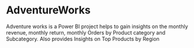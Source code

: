 # AdventureWorks

Adventure works is a Power BI project helps to gain insights on the monthly revenue, monthly return, monthly Orders by Product category and Subcategory.
Also provides Insights on Top Products by Region 
